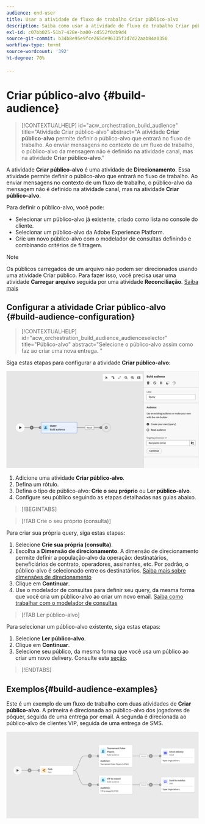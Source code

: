 ```yaml
---
audience: end-user
title: Usar a atividade de fluxo de trabalho Criar público-alvo
description: Saiba como usar a atividade de fluxo de trabalho Criar público-alvo
exl-id: c07bb025-51b7-428e-ba00-cd552f0db9d4
source-git-commit: b34b8e95e9fce265de96335f3d7d22aab84a0350
workflow-type: tm+mt
source-wordcount: '392'
ht-degree: 70%

---
```


# Criar público-alvo {#build-audience}

>[!CONTEXTUALHELP]
>id="acw_orchestration_build_audience"
>title="Atividade Criar público-alvo"
>abstract="A atividade **Criar público-alvo** permite definir o público-alvo que entrará no fluxo de trabalho. Ao enviar mensagens no contexto de um fluxo de trabalho, o público-alvo da mensagem não é definido na atividade canal, mas na atividade **Criar público-alvo**."

A atividade **Criar público-alvo** é uma atividade de **Direcionamento**. Essa atividade permite definir o público-alvo que entrará no fluxo de trabalho. Ao enviar mensagens no contexto de um fluxo de trabalho, o público-alvo da mensagem não é definido na atividade canal, mas na atividade **Criar público-alvo**.

Para definir o público-alvo, você pode:

* Selecionar um público-alvo já existente, criado como lista no console do cliente.
* Selecionar um público-alvo da Adobe Experience Platform.
* Crie um novo público-alvo com o modelador de consultas definindo e combinando critérios de filtragem.

>[!NOTE]
>
>Os públicos carregados de um arquivo não podem ser direcionados usando uma atividade Criar público. Para fazer isso, você precisa usar uma atividade **Carregar arquivo** seguida por uma atividade **Reconciliação**. [Saiba mais](../../audience/about-recipients.md)

<!--
The **Build audience** activity can be placed at the beginning of the workflow or after any other activity. Any activity can be placed after the **Build audience**.
-->

## Configurar a atividade Criar público-alvo {#build-audience-configuration}

>[!CONTEXTUALHELP]
>id="acw_orchestration_build_audience_audienceselector"
>title="Público-alvo"
>abstract="Selecione o público-alvo assim como faz ao criar uma nova entrega. "

Siga estas etapas para configurar a atividade **Criar público-alvo**:

![](../assets/workflow-audience.png)

1. Adicione uma atividade **Criar público-alvo**.
1. Defina um rótulo.
1. Defina o tipo de público-alvo: **Crie o seu próprio** ou **Ler público-alvo**.
1. Configure seu público seguindo as etapas detalhadas nas guias abaixo.

>[!BEGINTABS]

>[!TAB Crie o seu próprio (consulta)]

Para criar sua própria query, siga estas etapas:

1. Selecione **Crie sua própria (consulta)**.
1. Escolha a **Dimensão de direcionamento**. A dimensão de direcionamento permite definir a população-alvo da operação: destinatários, beneficiários de contrato, operadores, assinantes, etc. Por padrão, o público-alvo é selecionado entre os destinatários. [Saiba mais sobre dimensões de direcionamento](../../audience/about-recipients.md#targeting-dimensions)
1. Clique em **Continuar**.
1. Use o modelador de consultas para definir seu query, da mesma forma que você cria um público-alvo ao criar um novo email. [Saiba como trabalhar com o modelador de consultas](../../query/query-modeler-overview.md)

>[!TAB Ler público-alvo]

Para selecionar um público-alvo existente, siga estas etapas:

1. Selecione **Ler público-alvo**.
1. Clique em **Continuar**.
1. Selecione seu público, da mesma forma que você usa um público ao criar um novo delivery. Consulte esta [seção](../../audience/add-audience.md).

>[!ENDTABS]

## Exemplos{#build-audience-examples}

Este é um exemplo de um fluxo de trabalho com duas atividades de **Criar público-alvo**. A primeira é direcionada ao público-alvo dos jogadores de pôquer, seguida de uma entrega por email. A segunda é direcionada ao público-alvo de clientes VIP, seguida de uma entrega de SMS.

![](../assets/workflow-audience-example.png)
